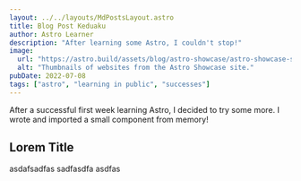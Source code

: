 ```yaml
---
layout: ../../layouts/MdPostsLayout.astro
title: Blog Post Keduaku
author: Astro Learner
description: "After learning some Astro, I couldn't stop!"
image:
  url: "https://astro.build/assets/blog/astro-showcase/astro-showcase-screenshot.jpg"
  alt: "Thumbnails of websites from the Astro Showcase site."
pubDate: 2022-07-08
tags: ["astro", "learning in public", "successes"]
---
```


After a successful first week learning Astro, I decided to try some more. I wrote and imported a small component from memory!

## Lorem Title

asdafsadfas sadfasdfa asdfas
